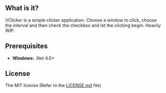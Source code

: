 ## What is it?

VClicker is a simple clicker application. Choose a window to click, choose the interval and then check the checkbox and let the clicking begin. Heavily WIP.

## Prerequisites

 - **Windows:** .Net 4.0+

## License

The MIT license (Refer to the [LICENSE.md][license] file)

[license]: https://github.com/vilzudai/VClicker/blob/master/LICENSE.md
